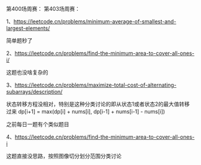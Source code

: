 第400场周赛：
第403场周赛：

1、https://leetcode.cn/problems/minimum-average-of-smallest-and-largest-elements/

简单题秒了

2、https://leetcode.cn/problems/find-the-minimum-area-to-cover-all-ones-i/

这题也没啥复杂的

3、https://leetcode.cn/problems/maximize-total-cost-of-alternating-subarrays/description/

状态转移方程没相对，特别是这种分类讨论的即从状态1或者状态2的最大值转移过来
dp[i+1] = max(dp[i] + nums[i], dp[i-1] + nums[i-1] - nums[i])

之前每日一题有个类似题目

4、https://leetcode.cn/problems/find-the-minimum-area-to-cover-all-ones-i

这题直接没思路，按照图像切分划分范围分类讨论
